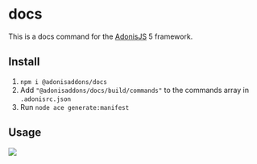 # docs

This is a docs command for the [AdonisJS](https://adonisjs.com/) 5 framework. 

## Install

1. ``npm i @adonisaddons/docs``
2. Add ``"@adonisaddons/docs/build/commands"`` to the commands array in  ``.adonisrc.json``  
3. Run ``node ace generate:manifest``  

## Usage  

![](https://twitter.com/i/status/1655215616528117760)